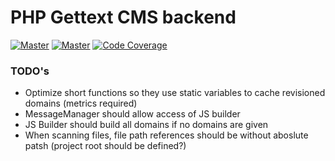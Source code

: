 # PHP Gettext CMS backend

[![Master](https://scrutinizer-ci.com/g/printful/php-gettext-cms/badges/quality-score.png?b=master)](https://scrutinizer-ci.com/g/printful/php-gettext-cms/)
[![Master](https://travis-ci.org/printful/php-gettext-cms.svg?branch=master)](https://travis-ci.org/printful/php-gettext-cms#)
[![Code Coverage](https://scrutinizer-ci.com/g/printful/php-gettext-cms/badges/coverage.png?b=master)](https://scrutinizer-ci.com/g/printful/php-gettext-cms/?branch=master)

### TODO's

* Optimize short functions so they use static variables to cache revisioned domains (metrics required)
* MessageManager should allow access of JS builder
* JS Builder should build all domains if no domains are given
* When scanning files, file path references should be without aboslute patsh (project root should be defined?) 

